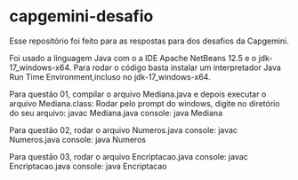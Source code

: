 # capgemini-desafio
Esse repositório foi feito para as respostas para dos desafios da Capgemini.



Foi usado a linguagem Java com o a IDE Apache NetBeans 12.5 e o jdk-17_windows-x64.
Para rodar o código basta instalar um interpretador Java Run Time Environment,incluso no jdk-17_windows-x64.

Para questão 01, compilar o arquivo Mediana.java e depois executar o arquivo Mediana.class:
  Rodar pelo prompt do windows, digite no diretório do seu arquivo:
  javac Mediana.java
  console: java Mediana

Para questão 02, rodar o arquivo Numeros.java
   console: javac Numeros.java
   console: java Numeros
   
Para questão 03, rodar o arquivo Encriptacao.java
   console: javac Encriptacao.java
   console: java Encriptacao   
